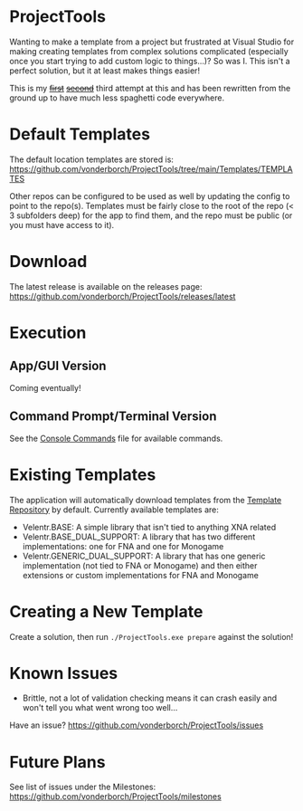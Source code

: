 # ProjectTools
Wanting to make a template from a project but frustrated at Visual Studio for making creating templates from complex solutions complicated (especially once you start trying to add custom logic to things...)? So was I. This isn't a perfect solution, but it at least makes things easier!

This is my ~~[first](https://github.com/vonderborch/SolutionCreator)~~ ~~[second](https://github.com/vonderborch/Templater)~~ third attempt at this and has been rewritten from the ground up to have much less spaghetti code everywhere.

# Default Templates

The default location templates are stored is: https://github.com/vonderborch/ProjectTools/tree/main/Templates/TEMPLATES

Other repos can be configured to be used as well by updating the config to point to the repo(s). Templates must be fairly close to the root of the repo (< 3 subfolders deep) for the app to find them, and the repo must be public (or you must have access to it).

# Download
The latest release is available on the releases page: https://github.com/vonderborch/ProjectTools/releases/latest

# Execution

## App/GUI Version

Coming eventually!

## Command Prompt/Terminal Version

See the [Console Commands](https://github.com/vonderborch/ProjectTools/blob/main/ConsoleCommands.md) file for available commands.

# Existing Templates
The application will automatically download templates from the [Template Repository](https://github.com/vonderborch/ProjectTools/tree/main/Templates/TEMPLATES) by default. Currently available templates are:
- Velentr.BASE: A simple library that isn't tied to anything XNA related
- Velentr.BASE_DUAL_SUPPORT: A library that has two different implementations: one for FNA and one for Monogame
- Velentr.GENERIC_DUAL_SUPPORT: A library that has one generic implementation (not tied to FNA or Monogame) and then either extensions or custom implementations for FNA and Monogame

# Creating a New Template
Create a solution, then run `./ProjectTools.exe prepare` against the solution!

# Known Issues
- Brittle, not a lot of validation checking means it can crash easily and won't tell you what went wrong too well...

Have an issue? https://github.com/vonderborch/ProjectTools/issues

# Future Plans
See list of issues under the Milestones: https://github.com/vonderborch/ProjectTools/milestones
